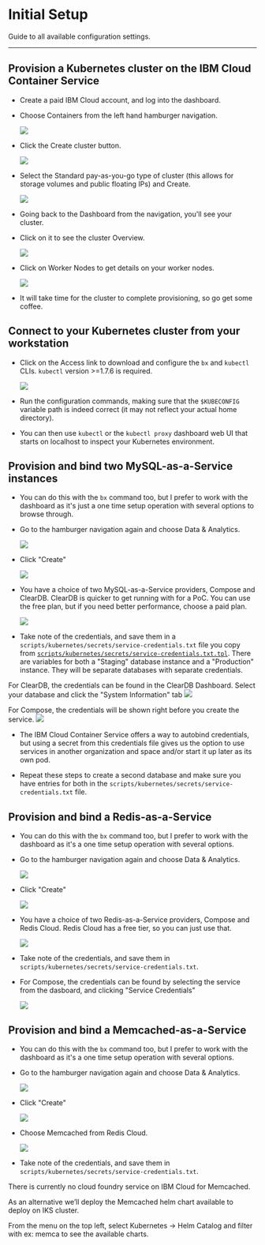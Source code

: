 # Initial Setup

Guide to all available configuration settings.

---

## Provision a Kubernetes cluster on the IBM Cloud Container Service
- Create a paid IBM Cloud account, and log into the dashboard.
- Choose Containers from the left hand hamburger navigation.

    ![](img/1-hamburger.png)

- Click the Create cluster button.

    ![](img/2-create-cluster.png)

- Select the Standard pay-as-you-go type of cluster (this allows for storage volumes and public floating IPs) and Create.

    ![](img/3-standard-cluster.png)

- Going back to the Dashboard from the navigation, you'll see your cluster.

- Click on it to see the cluster Overview.

    ![](img/4-overview.png)

- Click on Worker Nodes to get details on your worker nodes.

    ![](img/5-worker-nodes.png)

- It will take time for the cluster to complete provisioning, so go get some coffee.

## Connect to your Kubernetes cluster from your workstation
- Click on the Access link to download and configure the `bx` and `kubectl` CLIs. `kubectl` version >=1.7.6 is required.

    ![](img/6-access.png)

- Run the configuration commands, making sure that the `$KUBECONFIG` variable path is indeed correct (it may not reflect your actual home directory).
- You can then use `kubectl` or the `kubectl proxy` dashboard web UI that starts on localhost to inspect your Kubernetes environment.

## Provision and bind two MySQL-as-a-Service instances
- You can do this with the `bx` command too, but I prefer to work with the dashboard as it's just a one time setup operation with several options to browse through.
- Go to the hamburger navigation again and choose Data & Analytics.

    ![](img/7-hamburger-data-analytics.png)

- Click "Create"

    ![](img/8-create-data-analytics.png)

- You have a choice of two MySQL-as-a-Service providers, Compose and ClearDB. ClearDB is quicker to get running with for a PoC. You can use the free plan, but if you need better performance, choose a paid plan.

    ![](img/9-create-mysql-service.png)

- Take note of the credentials, and save them in a `scripts/kubernetes/secrets/service-credentials.txt` file you copy from [`scripts/kubernetes/secrets/service-credentials.txt.tpl`](../scripts/kubernetes/secrets/service-credentials.txt.tpl). There are variables for both a "Staging" database instance and a "Production" instance. They will be separate databases with separate credentials.

For ClearDB, the credentials can be found in the ClearDB Dashboard. Select your database and click the "System Information" tab
    ![](img/13-cleardb-credentials.png)

For Compose, the credentials will be shown right before you create the service.
    ![](img/12-compose-credentials.png)


- The IBM Cloud Container Service offers a way to autobind credentials, but using a secret from this credentials file gives us the option to use services in another organization and space and/or start it up later as its own pod.

- Repeat these steps to create a second database and make sure you have entries for both in the `scripts/kubernetes/secrets/service-credentials.txt` file.

## Provision and bind a Redis-as-a-Service
- You can do this with the `bx` command too, but I prefer to work with the dashboard as it's a one time setup operation with several options.
- Go to the hamburger navigation again and choose Data & Analytics.

    ![](img/7-hamburger-data-analytics.png)

- Click "Create"

    ![](img/8-create-data-analytics.png)

- You have a choice of two Redis-as-a-Service providers, Compose and Redis Cloud. Redis Cloud has a free tier, so you can just use that. 

    ![](img/10-create-redis-service.png)

- Take note of the credentials, and save them in `scripts/kubernetes/secrets/service-credentials.txt`.


- For Compose, the credentials can be found by selecting the service from the dasboard, and clicking "Service Credentials"

    ![](img/14-redis-credentials.png)

## Provision and bind a Memcached-as-a-Service
- You can do this with the `bx` command too, but I prefer to work with the dashboard as it's a one time setup operation with several options.
- Go to the hamburger navigation again and choose Data & Analytics.

    ![](img/7-hamburger-data-analytics.png)

- Click "Create"

    ![](img/8-create-data-analytics.png)

- Choose Memcached from Redis Cloud.

    ![](img/11-create-memcached-service.png)

- Take note of the credentials, and save them in `scripts/kubernetes/secrets/service-credentials.txt`.

There is currently no cloud foundry service on IBM Cloud for Memcached.

As an alternative we’ll deploy the Memcached helm chart available to deploy on IKS cluster.

From the menu on the top left, select Kubernetes -> Helm Catalog and filter with ex: memca to see the available charts.


